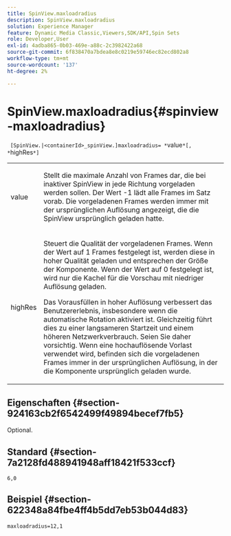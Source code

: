 ```yaml
---
title: SpinView.maxloadradius
description: SpinView.maxloadradius
solution: Experience Manager
feature: Dynamic Media Classic,Viewers,SDK/API,Spin Sets
role: Developer,User
exl-id: 4adba865-0b03-469e-a88c-2c3982422a68
source-git-commit: 6f838470a7bdea8e8c0219e59746ec82ecd802a8
workflow-type: tm+mt
source-wordcount: '137'
ht-degree: 2%

---
```


# SpinView.maxloadradius{#spinview-maxloadradius}

` [SpinView.|<containerId>_spinView.]maxloadradius= *`value`*[, *`highRes`*]`

<table id="table_49FFD1BC53B846F09A6D214BC8C5C3FE"> 
 <tbody> 
  <tr> 
   <td colname="col1"> <p> <span class="codeph"><span class="varname"> value</span></span> </p> </td> 
   <td colname="col2"> <p> Stellt die maximale Anzahl von Frames dar, die bei inaktiver SpinView in jede Richtung vorgeladen werden sollen. Der Wert <span class="codeph"> -1</span> lädt alle Frames im Satz vorab. Die vorgeladenen Frames werden immer mit der ursprünglichen Auflösung angezeigt, die die SpinView ursprünglich geladen hatte. </p> </td> 
  </tr> 
  <tr> 
   <td colname="col1"> <p><span class="codeph"><span class="varname"> highRes</span></span> </p> </td> 
   <td colname="col2"> <p> Steuert die Qualität der vorgeladenen Frames. Wenn der Wert auf <span class="codeph"> 1</span> Frames festgelegt ist, werden diese in hoher Qualität geladen und entsprechen der Größe der Komponente. Wenn der Wert auf <span class="codeph"> 0</span> festgelegt ist, wird nur die Kachel für die Vorschau mit niedriger Auflösung geladen. </p> <p>Das Vorausfüllen in hoher Auflösung verbessert das Benutzererlebnis, insbesondere wenn die automatische Rotation aktiviert ist. Gleichzeitig führt dies zu einer langsameren Startzeit und einem höheren Netzwerkverbrauch. Seien Sie daher vorsichtig. Wenn eine hochauflösende Vorlast verwendet wird, befinden sich die vorgeladenen Frames immer in der ursprünglichen Auflösung, in der die Komponente ursprünglich geladen wurde. </p> </td> 
  </tr> 
 </tbody> 
</table>

## Eigenschaften {#section-924163cb2f6542499f49894becef7fb5}

Optional.

## Standard {#section-7a2128fd488941948aff18421f533ccf}

`6,0`

## Beispiel {#section-622348a84fbe4ff4b5dd7eb53b044d83}

`maxloadradius=12,1`
